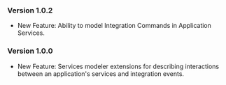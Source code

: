 ### Version 1.0.2

- New Feature: Ability to model Integration Commands in Application Services.

### Version 1.0.0

- New Feature: Services modeler extensions for describing interactions between an application's services and integration events.
